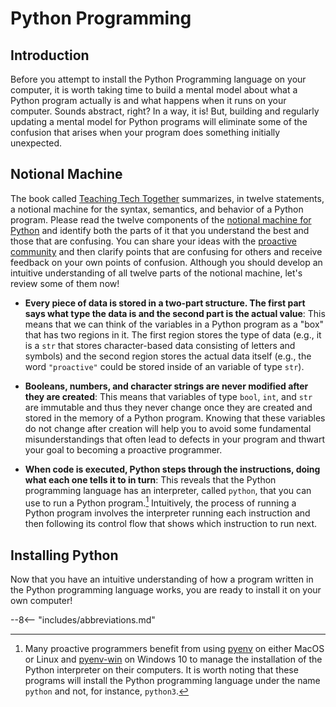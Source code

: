 # Python Programming

## Introduction

Before you attempt to install the Python Programming language on your computer,
it is worth taking time to build a mental model about what a Python program
actually is and what happens when it runs on your computer. Sounds abstract,
right? In a way, it is! But, building and regularly updating a mental model for
Python programs will eliminate some of the confusion that arises when your
program does something initially unexpected.

## Notional Machine

[//]: # (Note that the phrase "notional machine" must appear on one line)

The book called [Teaching Tech
Together](https://teachtogether.tech/en/index.html) summarizes, in twelve
statements, a notional machine for the syntax, semantics, and behavior of a
Python program. Please read the twelve components of the [notional machine for
Python](http://teachtogether.tech/en/#s:models-notional) and identify both the
parts of it that you understand the best and those that are confusing. You can
share your ideas with the [proactive
community](/proactive-community/community-connections/) and then clarify points
that are confusing for others and receive feedback on your own points of
confusion. Although you should develop an intuitive understanding of all twelve
parts of the notional machine, let's review some of them now!

- **Every piece of data is stored in a two-part structure. The first part says
  what type the data is and the second part is the actual value**: This means
  that we can think of the variables in a Python program as a "box" that
  has two regions in it. The first region stores the type of data (e.g., it is a
  `str` that stores character-based data consisting of letters and symbols) and
  the second region stores the actual data itself (e.g., the word `"proactive"`
  could be stored inside of an variable of type `str`).

- **Booleans, numbers, and character strings are never modified after they are
  created**: This means that variables of type `bool`, `int`, and `str` are
  immutable and thus they never change once they are created and stored in the
  memory of a Python program. Knowing that these variables do not change after
  creation will help you to avoid some fundamental misunderstandings that often
  lead to defects in your program and thwart your goal to becoming a proactive
  programmer.

- **When code is executed, Python steps through the instructions, doing what
  each one tells it to in turn**: This reveals that the Python programming
  language has an interpreter, called `python`, that you can use to run a Python
  program.[^1] Intuitively, the process of running a Python program involves the
  interpreter running each instruction and then following its control flow that
  shows which instruction to run next.

## Installing Python

Now that you have an intuitive understanding of how a program written in the
Python programming language works, you are ready to install it on your own
computer!


[^1]: Many proactive programmers benefit from using
  [pyenv](https://github.com/pyenv/pyenv) on either MacOS or Linux and
  [pyenv-win](https://github.com/pyenv-win/pyenv-win) on Windows 10 to manage
  the installation of the Python interpreter on their computers. It is worth
  noting that these programs will install the Python programming language under
  the name `python` and not, for instance, `python3`.

--8<-- "includes/abbreviations.md"
